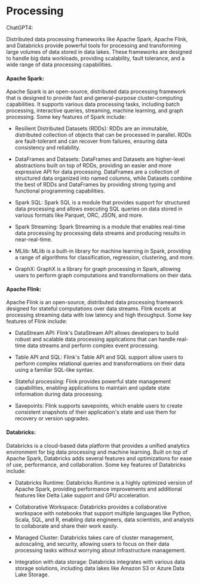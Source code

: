 # Processing

ChatGPT4:

Distributed data processing frameworks like Apache Spark, Apache Flink, and Databricks provide powerful tools for processing and transforming large volumes of data stored in data lakes. These frameworks are designed to handle big data workloads, providing scalability, fault tolerance, and a wide range of data processing capabilities.

#### Apache Spark:

Apache Spark is an open-source, distributed data processing framework that is designed to provide fast and general-purpose cluster-computing capabilities. It supports various data processing tasks, including batch processing, interactive queries, streaming, machine learning, and graph processing. Some key features of Spark include:

* Resilient Distributed Datasets (RDDs): RDDs are an immutable, distributed collection of objects that can be processed in parallel. RDDs are fault-tolerant and can recover from failures, ensuring data consistency and reliability.

* DataFrames and Datasets: DataFrames and Datasets are higher-level abstractions built on top of RDDs, providing an easier and more expressive API for data processing. DataFrames are a collection of structured data organized into named columns, while Datasets combine the best of RDDs and DataFrames by providing strong typing and functional programming capabilities.

* Spark SQL: Spark SQL is a module that provides support for structured data processing and allows executing SQL queries on data stored in various formats like Parquet, ORC, JSON, and more.

* Spark Streaming: Spark Streaming is a module that enables real-time data processing by processing data streams and producing results in near-real-time.

* MLlib: MLlib is a built-in library for machine learning in Spark, providing a range of algorithms for classification, regression, clustering, and more.

* GraphX: GraphX is a library for graph processing in Spark, allowing users to perform graph computations and transformations on their data.

#### Apache Flink:

Apache Flink is an open-source, distributed data processing framework designed for stateful computations over data streams. Flink excels at processing streaming data with low latency and high throughput. Some key features of Flink include:

* DataStream API: Flink's DataStream API allows developers to build robust and scalable data processing applications that can handle real-time data streams and perform complex event processing.

* Table API and SQL: Flink's Table API and SQL support allow users to perform complex relational queries and transformations on their data using a familiar SQL-like syntax.

* Stateful processing: Flink provides powerful state management capabilities, enabling applications to maintain and update state information during data processing.

* Savepoints: Flink supports savepoints, which enable users to create consistent snapshots of their application's state and use them for recovery or version upgrades.

#### Databricks:

Databricks is a cloud-based data platform that provides a unified analytics environment for big data processing and machine learning. Built on top of Apache Spark, Databricks adds several features and optimizations for ease of use, performance, and collaboration. Some key features of Databricks include:

* Databricks Runtime: Databricks Runtime is a highly optimized version of Apache Spark, providing performance improvements and additional features like Delta Lake support and GPU acceleration.

* Collaborative Workspace: Databricks provides a collaborative workspace with notebooks that support multiple languages like Python, Scala, SQL, and R, enabling data engineers, data scientists, and analysts to collaborate and share their work easily.

* Managed Cluster: Databricks takes care of cluster management, autoscaling, and security, allowing users to focus on their data processing tasks without worrying about infrastructure management.

* Integration with data storage: Databricks integrates with various data storage solutions, including data lakes like Amazon S3 or Azure Data Lake Storage.
